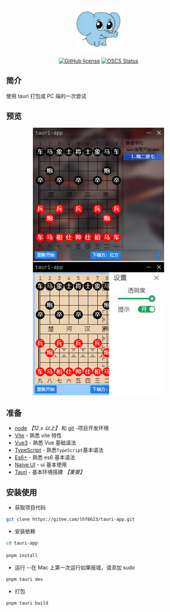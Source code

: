 <div align="center"> 
    
<p align="center"><img src="./src-tauri/icons/128x128.png" /></p>
    
[![GitHub license](https://img.shields.io/github/license/lhf6623/tauri-app)](https://github.com/lhf6623/tauri-app/blob/master/LICENSE) [![OSCS Status](https://www.oscs1024.com/platform/badge/lhf6623/tauri-app.svg?size=small)](https://www.oscs1024.com/project/lhf6623/tauri-app?ref=badge_small)
</div>

## 简介

使用 tauri 打包成 PC 端的一次尝试

## 预览

<p align="center">
    <img alt="tauri-xiang-app Logo" width="358" src="https://github.com/lhf6623/tauri-app/raw/master/public/page.png">
    <img alt="tauri-xiang-app Logo" width="358" src="https://github.com/lhf6623/tauri-app/raw/master/public/page_setting.png"></img>
</p>

## 准备

- [node](http://nodejs.org/) _【12.x 以上】_ 和 [git](https://git-scm.com/) -项目开发环境
- [Vite](https://vitejs.dev/) - 熟悉 vite 特性
- [Vue3](https://v3.vuejs.org/) - 熟悉 Vue 基础语法
- [TypeScript](https://www.typescriptlang.org/) - 熟悉`TypeScript`基本语法
- [Es6+](http://es6.ruanyifeng.com/) - 熟悉 es6 基本语法
- [Naive UI](https://www.naiveui.com/zh-CN/light) - ui 基本使用
- [Tauri](https://tauri.studio/v1/guides/getting-started/prerequisites) - 基本环境搭建 _【重要】_

## 安装使用

- 获取项目代码

```bash
git clone https://gitee.com/lhf6623/tauri-app.git
```

- 安装依赖

```bash
cd tauri-app

pnpm install

```

- 运行 --在 Mac 上第一次运行如果报错，请添加 sudo

```bash
pnpm tauri dev
```

- 打包

```bash
pnpm tauri build
```
